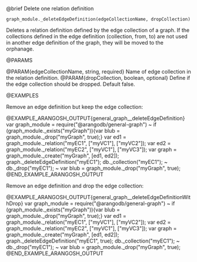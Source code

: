 

@brief Delete one relation definition

`graph_module._deleteEdgeDefinition(edgeCollectionName, dropCollection)`

Deletes a relation definition defined by the edge collection of a graph. If the
collections defined in the edge definition (collection, from, to) are not used
in another edge definition of the graph, they will be moved to the orphanage.

@PARAMS

@PARAM{edgeCollectionName, string, required}
Name of edge collection in the relation definition.
@PARAM{dropCollection, boolean, optional}
Define if the edge collection should be dropped. Default false.

@EXAMPLES

Remove an edge definition but keep the edge collection:

@EXAMPLE_ARANGOSH_OUTPUT{general_graph__deleteEdgeDefinition}
  var graph_module = require("@arangodb/general-graph")
~ if (graph_module._exists("myGraph")){var blub = graph_module._drop("myGraph", true);}
  var ed1 = graph_module._relation("myEC1", ["myVC1"], ["myVC2"]);
  var ed2 = graph_module._relation("myEC2", ["myVC1"], ["myVC3"]);
  var graph = graph_module._create("myGraph", [ed1, ed2]);
  graph._deleteEdgeDefinition("myEC1");
  db._collection("myEC1");
~ db._drop("myEC1");
~ var blub = graph_module._drop("myGraph", true);
@END_EXAMPLE_ARANGOSH_OUTPUT

Remove an edge definition and drop the edge collection:

@EXAMPLE_ARANGOSH_OUTPUT{general_graph__deleteEdgeDefinitionWithDrop}
  var graph_module = require("@arangodb/general-graph")
~ if (graph_module._exists("myGraph")){var blub = graph_module._drop("myGraph", true);}
  var ed1 = graph_module._relation("myEC1", ["myVC1"], ["myVC2"]);
  var ed2 = graph_module._relation("myEC2", ["myVC1"], ["myVC3"]);
  var graph = graph_module._create("myGraph", [ed1, ed2]);
  graph._deleteEdgeDefinition("myEC1", true);
  db._collection("myEC1");
~ db._drop("myEC1");
~ var blub = graph_module._drop("myGraph", true);
@END_EXAMPLE_ARANGOSH_OUTPUT


